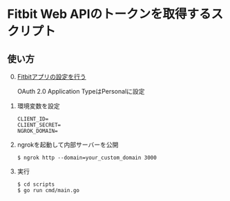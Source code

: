 # Fitbit Web APIのトークンを取得するスクリプト

## 使い方

0. [Fitbitアプリの設定を行う](https://dev.fitbit.com/appsFitbit)

    OAuth 2.0 Application TypeはPersonalに設定

1. 環境変数を設定

    ```
    CLIENT_ID=
    CLIENT_SECRET=
    NGROK_DOMAIN=
    ```

2. ngrokを起動して内部サーバーを公開

    ```
    $ ngrok http --domain=your_custom_domain 3000
    ```

3. 実行

    ```
    $ cd scripts
    $ go run cmd/main.go
    ```
